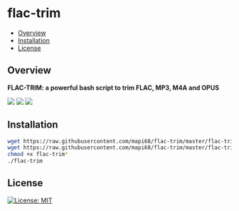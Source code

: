 # flac-trim

* [Overview](#overview)
* [Installation](#installation)
* [License](#license)

## Overview
<b>FLAC-TRIM: a powerful bash script to trim FLAC, MP3, M4A and OPUS</b><br>

<img src="https://i.postimg.cc/6pPZxfxk/1.png">

<img src="https://i.postimg.cc/KYgMG3ZR/2.png">

<img src="https://i.postimg.cc/fLn0JWL5/3.png">


## Installation

```bash
wget https://raw.githubusercontent.com/mapi68/flac-trim/master/flac-trim.conf
wget https://raw.githubusercontent.com/mapi68/flac-trim/master/flac-trim
chmod +x flac-trim*
./flac-trim
```

## License
[![License: MIT](https://img.shields.io/badge/License-MIT-blue.svg)](LICENSE.md)
